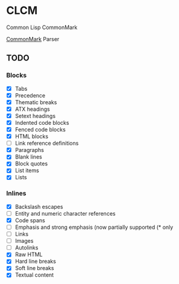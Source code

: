 # CLCM

Common Lisp CommonMark

[CommonMark](https://commonmark.org/) Parser

## TODO

### Blocks

- [x] Tabs
- [x] Precedence
- [x] Thematic breaks
- [x] ATX headings
- [x] Setext headings
- [x] Indented code blocks
- [x] Fenced code blocks
- [x] HTML blocks
- [ ] Link reference definitions
- [x] Paragraphs
- [x] Blank lines
- [x] Block quotes
- [x] List items
- [x] Lists

### Inlines

- [x] Backslash escapes
- [ ] Entity and numeric character references
- [x] Code spans
- [ ] Emphasis and strong emphasis (now partially supported (\* only
- [ ] Links
- [ ] Images
- [ ] Autolinks
- [x] Raw HTML
- [x] Hard line breaks
- [x] Soft line breaks
- [x] Textual content
